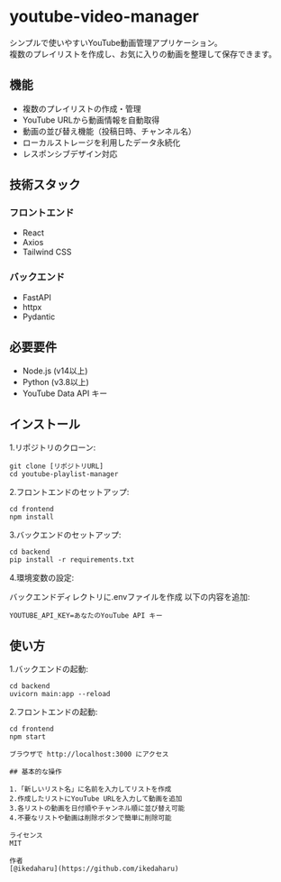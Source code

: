 # youtube-video-manager

シンプルで使いやすいYouTube動画管理アプリケーション。  
複数のプレイリストを作成し、お気に入りの動画を整理して保存できます。

## 機能

- 複数のプレイリストの作成・管理
- YouTube URLから動画情報を自動取得
- 動画の並び替え機能（投稿日時、チャンネル名）
- ローカルストレージを利用したデータ永続化
- レスポンシブデザイン対応

## 技術スタック

### フロントエンド
- React
- Axios
- Tailwind CSS

### バックエンド

- FastAPI
- httpx
- Pydantic

## 必要要件

- Node.js (v14以上)
- Python (v3.8以上)
- YouTube Data API キー

## インストール

1.リポジトリのクローン:
```
git clone [リポジトリURL]
cd youtube-playlist-manager
```

2.フロントエンドのセットアップ:
```
cd frontend
npm install
```

3.バックエンドのセットアップ:
```
cd backend
pip install -r requirements.txt
```

4.環境変数の設定:

バックエンドディレクトリに.envファイルを作成
以下の内容を追加:

```
YOUTUBE_API_KEY=あなたのYouTube API キー
```

## 使い方

1.バックエンドの起動:
```
cd backend
uvicorn main:app --reload

```

2.フロントエンドの起動:
```
cd frontend
npm start

ブラウザで http://localhost:3000 にアクセス

## 基本的な操作

1.「新しいリスト名」に名前を入力してリストを作成
2.作成したリストにYouTube URLを入力して動画を追加
3.各リストの動画を日付順やチャンネル順に並び替え可能
4.不要なリストや動画は削除ボタンで簡単に削除可能

ライセンス
MIT

作者  
[@ikedaharu](https://github.com/ikedaharu)
